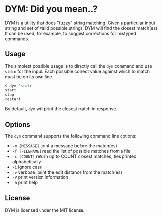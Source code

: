 # DYM: Did you mean..?

DYM is a utility that does "fuzzy" string matching. Given a particular input
string and set of valid possible strings, DYM will find the closest match(es).
It can be used, for example, to suggest corrections for mistyped commands.

## Usage

The simplest possible usage is to directly call the `dym` command and use
`stdin` for the input. Each possible correct value against which to match must
be on its own line.

```sh
$ dym 'statr'
start
stop
restart
```

By default, `dym` will print the closest match in response.

## Options

The `dym` command supports the following command line options:

* `-m [MESSAGE]` print a message before the match(es)
* `-f [FILENAME]` read the list of possible matches from a file
* `-c [COUNT]` return up to COUNT closest matches, ties printed alphabetically
* `-i` ignore case
* `-v` verbose, print the edit distance from the match(es)
* `-V` print version information
* `-h` print help

## License

DYM is licensed under the MIT license.
